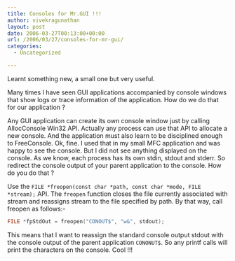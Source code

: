```yaml
---
title: Consoles for Mr.GUI !!!
author: vivekragunathan
layout: post
date: 2006-03-27T00:13:00+00:00
url: /2006/03/27/consoles-for-mr-gui/
categories:
  - Uncategorized

---
```

Learnt something new, a small one but very useful.

Many times I have seen GUI applications accompanied by console windows that show logs or trace information of the application. How do we do that for our application ?

Any GUI application can create its own console window just by calling AllocConsole Win32 API. Actually any process can use that API to allocate a new console. And the application must also learn to be disciplined enough to FreeConsole. Ok, fine. I used that in my small MFC application and was happy to see the console. But I did not see anything displayed on the console. As we know, each process has its own stdin, stdout and stderr. So redirect the console output of your parent application to the console. How do you do that ?

Use the `FILE *freopen(const char *path, const char *mode, FILE *stream);` API. The `freopen` function closes the file currently associated with stream and reassigns stream to the file specified by path. By that way, call freopen as follows:-

```cpp
FILE *fpStdOut = freopen("CONOUT$", "w&", stdout);
```

This means that I want to reassign the standard console output stdout with the console output of the parent application `CONONUT$`. So any printf calls will print the characters on the console. Cool !!!
